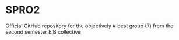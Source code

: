 # SPRO2
Official GitHub repository for the objectively # best group (7) from the second semester EIB collective
